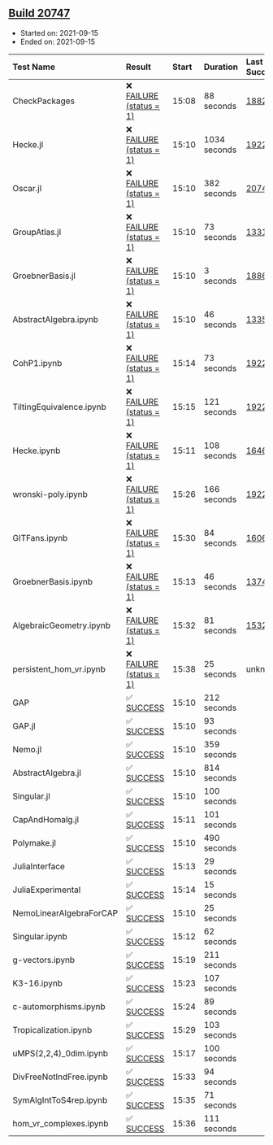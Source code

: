 ## [Build 20747](https://oscarci.mathematik.uni-kl.de/job/oscar/20747/)

* Started on: 2021-09-15
* Ended on: 2021-09-15

| Test Name    | Result | Start | Duration | Last Success | First Failure |
|:-------------|:-------|:------|:---------|:-------------|:--------------|
| CheckPackages | ❌ [FAILURE (status = 1)](https://oscarci.mathematik.uni-kl.de/job/oscar/20747/artifact/logs/build-20747/CheckPackages.log) | 15:08 | 88 seconds | [18822](https://oscarci.mathematik.uni-kl.de/job/oscar/18822/) | [18823](https://oscarci.mathematik.uni-kl.de/job/oscar/18823/) |
| Hecke.jl | ❌ [FAILURE (status = 1)](https://oscarci.mathematik.uni-kl.de/job/oscar/20747/artifact/logs/build-20747/Hecke.jl.log) | 15:10 | 1034 seconds | [19222](https://oscarci.mathematik.uni-kl.de/job/oscar/19222/) | [20152](https://oscarci.mathematik.uni-kl.de/job/oscar/20152/) |
| Oscar.jl | ❌ [FAILURE (status = 1)](https://oscarci.mathematik.uni-kl.de/job/oscar/20747/artifact/logs/build-20747/Oscar.jl.log) | 15:10 | 382 seconds | [20746](https://oscarci.mathematik.uni-kl.de/job/oscar/20746/) | [20747](https://oscarci.mathematik.uni-kl.de/job/oscar/20747/) |
| GroupAtlas.jl | ❌ [FAILURE (status = 1)](https://oscarci.mathematik.uni-kl.de/job/oscar/20747/artifact/logs/build-20747/GroupAtlas.jl.log) | 15:10 | 73 seconds | [13311](https://oscarci.mathematik.uni-kl.de/job/oscar/13311/) | [13312](https://oscarci.mathematik.uni-kl.de/job/oscar/13312/) |
| GroebnerBasis.jl | ❌ [FAILURE (status = 1)](https://oscarci.mathematik.uni-kl.de/job/oscar/20747/artifact/logs/build-20747/GroebnerBasis.jl.log) | 15:10 | 3 seconds | [18864](https://oscarci.mathematik.uni-kl.de/job/oscar/18864/) | [18865](https://oscarci.mathematik.uni-kl.de/job/oscar/18865/) |
| AbstractAlgebra.ipynb | ❌ [FAILURE (status = 1)](https://oscarci.mathematik.uni-kl.de/job/oscar/20747/artifact/logs/build-20747/AbstractAlgebra.ipynb.log) | 15:10 | 46 seconds | [13355](https://oscarci.mathematik.uni-kl.de/job/oscar/13355/) | [13356](https://oscarci.mathematik.uni-kl.de/job/oscar/13356/) |
| CohP1.ipynb | ❌ [FAILURE (status = 1)](https://oscarci.mathematik.uni-kl.de/job/oscar/20747/artifact/logs/build-20747/CohP1.ipynb.log) | 15:14 | 73 seconds | [19222](https://oscarci.mathematik.uni-kl.de/job/oscar/19222/) | [20152](https://oscarci.mathematik.uni-kl.de/job/oscar/20152/) |
| TiltingEquivalence.ipynb | ❌ [FAILURE (status = 1)](https://oscarci.mathematik.uni-kl.de/job/oscar/20747/artifact/logs/build-20747/TiltingEquivalence.ipynb.log) | 15:15 | 121 seconds | [19222](https://oscarci.mathematik.uni-kl.de/job/oscar/19222/) | [20152](https://oscarci.mathematik.uni-kl.de/job/oscar/20152/) |
| Hecke.ipynb | ❌ [FAILURE (status = 1)](https://oscarci.mathematik.uni-kl.de/job/oscar/20747/artifact/logs/build-20747/Hecke.ipynb.log) | 15:11 | 108 seconds | [16463](https://oscarci.mathematik.uni-kl.de/job/oscar/16463/) | [16464](https://oscarci.mathematik.uni-kl.de/job/oscar/16464/) |
| wronski-poly.ipynb | ❌ [FAILURE (status = 1)](https://oscarci.mathematik.uni-kl.de/job/oscar/20747/artifact/logs/build-20747/wronski-poly.ipynb.log) | 15:26 | 166 seconds | [19222](https://oscarci.mathematik.uni-kl.de/job/oscar/19222/) | [20152](https://oscarci.mathematik.uni-kl.de/job/oscar/20152/) |
| GITFans.ipynb | ❌ [FAILURE (status = 1)](https://oscarci.mathematik.uni-kl.de/job/oscar/20747/artifact/logs/build-20747/GITFans.ipynb.log) | 15:30 | 84 seconds | [16068](https://oscarci.mathematik.uni-kl.de/job/oscar/16068/) | [16069](https://oscarci.mathematik.uni-kl.de/job/oscar/16069/) |
| GroebnerBasis.ipynb | ❌ [FAILURE (status = 1)](https://oscarci.mathematik.uni-kl.de/job/oscar/20747/artifact/logs/build-20747/GroebnerBasis.ipynb.log) | 15:13 | 46 seconds | [13748](https://oscarci.mathematik.uni-kl.de/job/oscar/13748/) | [13749](https://oscarci.mathematik.uni-kl.de/job/oscar/13749/) |
| AlgebraicGeometry.ipynb | ❌ [FAILURE (status = 1)](https://oscarci.mathematik.uni-kl.de/job/oscar/20747/artifact/logs/build-20747/AlgebraicGeometry.ipynb.log) | 15:32 | 81 seconds | [15322](https://oscarci.mathematik.uni-kl.de/job/oscar/15322/) | [15323](https://oscarci.mathematik.uni-kl.de/job/oscar/15323/) |
| persistent_hom_vr.ipynb | ❌ [FAILURE (status = 1)](https://oscarci.mathematik.uni-kl.de/job/oscar/20747/artifact/logs/build-20747/persistent_hom_vr.ipynb.log) | 15:38 | 25 seconds | unknown | unknown |
| GAP | ✅ [SUCCESS](https://oscarci.mathematik.uni-kl.de/job/oscar/20747/artifact/logs/build-20747/GAP.log) | 15:10 | 212 seconds |  |  |
| GAP.jl | ✅ [SUCCESS](https://oscarci.mathematik.uni-kl.de/job/oscar/20747/artifact/logs/build-20747/GAP.jl.log) | 15:10 | 93 seconds |  |  |
| Nemo.jl | ✅ [SUCCESS](https://oscarci.mathematik.uni-kl.de/job/oscar/20747/artifact/logs/build-20747/Nemo.jl.log) | 15:10 | 359 seconds |  |  |
| AbstractAlgebra.jl | ✅ [SUCCESS](https://oscarci.mathematik.uni-kl.de/job/oscar/20747/artifact/logs/build-20747/AbstractAlgebra.jl.log) | 15:10 | 814 seconds |  |  |
| Singular.jl | ✅ [SUCCESS](https://oscarci.mathematik.uni-kl.de/job/oscar/20747/artifact/logs/build-20747/Singular.jl.log) | 15:10 | 100 seconds |  |  |
| CapAndHomalg.jl | ✅ [SUCCESS](https://oscarci.mathematik.uni-kl.de/job/oscar/20747/artifact/logs/build-20747/CapAndHomalg.jl.log) | 15:11 | 101 seconds |  |  |
| Polymake.jl | ✅ [SUCCESS](https://oscarci.mathematik.uni-kl.de/job/oscar/20747/artifact/logs/build-20747/Polymake.jl.log) | 15:10 | 490 seconds |  |  |
| JuliaInterface | ✅ [SUCCESS](https://oscarci.mathematik.uni-kl.de/job/oscar/20747/artifact/logs/build-20747/JuliaInterface.log) | 15:13 | 29 seconds |  |  |
| JuliaExperimental | ✅ [SUCCESS](https://oscarci.mathematik.uni-kl.de/job/oscar/20747/artifact/logs/build-20747/JuliaExperimental.log) | 15:14 | 15 seconds |  |  |
| NemoLinearAlgebraForCAP | ✅ [SUCCESS](https://oscarci.mathematik.uni-kl.de/job/oscar/20747/artifact/logs/build-20747/NemoLinearAlgebraForCAP.log) | 15:10 | 25 seconds |  |  |
| Singular.ipynb | ✅ [SUCCESS](https://oscarci.mathematik.uni-kl.de/job/oscar/20747/artifact/logs/build-20747/Singular.ipynb.log) | 15:12 | 62 seconds |  |  |
| g-vectors.ipynb | ✅ [SUCCESS](https://oscarci.mathematik.uni-kl.de/job/oscar/20747/artifact/logs/build-20747/g-vectors.ipynb.log) | 15:19 | 211 seconds |  |  |
| K3-16.ipynb | ✅ [SUCCESS](https://oscarci.mathematik.uni-kl.de/job/oscar/20747/artifact/logs/build-20747/K3-16.ipynb.log) | 15:23 | 107 seconds |  |  |
| c-automorphisms.ipynb | ✅ [SUCCESS](https://oscarci.mathematik.uni-kl.de/job/oscar/20747/artifact/logs/build-20747/c-automorphisms.ipynb.log) | 15:24 | 89 seconds |  |  |
| Tropicalization.ipynb | ✅ [SUCCESS](https://oscarci.mathematik.uni-kl.de/job/oscar/20747/artifact/logs/build-20747/Tropicalization.ipynb.log) | 15:29 | 103 seconds |  |  |
| uMPS(2,2,4)_0dim.ipynb | ✅ [SUCCESS](https://oscarci.mathematik.uni-kl.de/job/oscar/20747/artifact/logs/build-20747/uMPS-2-2-4-_0dim.ipynb.log) | 15:17 | 100 seconds |  |  |
| DivFreeNotIndFree.ipynb | ✅ [SUCCESS](https://oscarci.mathematik.uni-kl.de/job/oscar/20747/artifact/logs/build-20747/DivFreeNotIndFree.ipynb.log) | 15:33 | 94 seconds |  |  |
| SymAlgIntToS4rep.ipynb | ✅ [SUCCESS](https://oscarci.mathematik.uni-kl.de/job/oscar/20747/artifact/logs/build-20747/SymAlgIntToS4rep.ipynb.log) | 15:35 | 71 seconds |  |  |
| hom_vr_complexes.ipynb | ✅ [SUCCESS](https://oscarci.mathematik.uni-kl.de/job/oscar/20747/artifact/logs/build-20747/hom_vr_complexes.ipynb.log) | 15:36 | 111 seconds |  |  |

